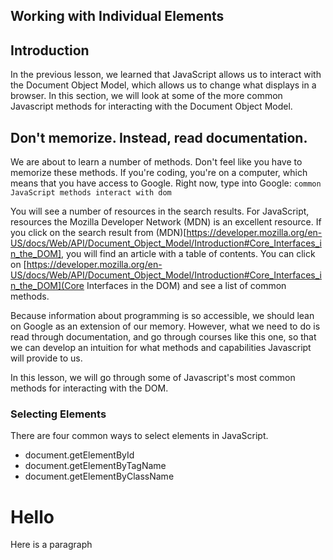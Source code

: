 ## Working with Individual Elements

## Introduction

In the previous lesson, we learned that JavaScript allows us to interact with the Document Object Model, which allows us to change what displays in a browser.  In this section, we will look at some of the more common Javascript methods for interacting with the Document Object Model.

## Don't memorize. Instead, read documentation.

We are about to learn a number of methods.  Don't feel like you have to memorize these methods.  If you're coding, you're on a computer, which means that you have access to Google.  Right now, type into Google:
  `common JavaScript methods interact with dom`

You will see a number of resources in the search results.  For JavaScript, resources the Mozilla Developer Network (MDN) is an excellent resource.  If you click on the search result from (MDN)[https://developer.mozilla.org/en-US/docs/Web/API/Document_Object_Model/Introduction#Core_Interfaces_in_the_DOM], you will find an article with a table of contents.  You can click on [https://developer.mozilla.org/en-US/docs/Web/API/Document_Object_Model/Introduction#Core_Interfaces_in_the_DOM](Core Interfaces in the DOM) and see a list of common methods.  

Because information about programming is so accessible, we should lean on Google as an extension of our memory.  However, what we need to do is read through documentation, and go through courses like this one, so that we can develop an intuition for what methods and capabilities Javascript will provide to us.  

In this lesson, we will go through some of Javascript's most common methods for interacting with the DOM.  

### Selecting Elements

There are four common ways to select elements in JavaScript.
  * document.getElementById
  * document.getElementByTagName
  * document.getElementByClassName

<div >
  <div class="hello">
    <h1 id="foobar"> Hello </h1>
    <p> Here is a paragraph </h1>
  </div>
</div>
